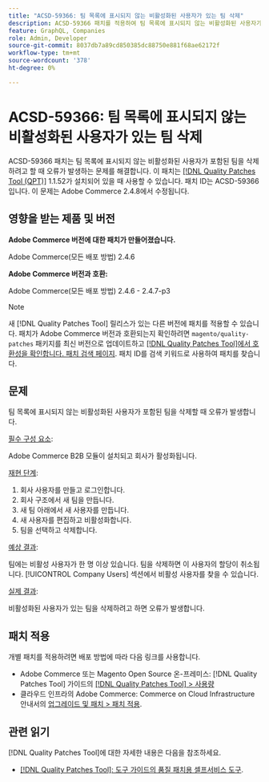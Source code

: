 ```yaml
---
title: "ACSD-59366: 팀 목록에 표시되지 않는 비활성화된 사용자가 있는 팀 삭제"
description: ACSD-59366 패치를 적용하여 팀 목록에 표시되지 않는 비활성화된 사용자가 포함된 팀을 삭제하려고 할 때 오류가 발생하는 Adobe Commerce 문제를 해결합니다.
feature: GraphQL, Companies
role: Admin, Developer
source-git-commit: 8037db7a89cd850385dc88750e881f68ae62172f
workflow-type: tm+mt
source-wordcount: '378'
ht-degree: 0%

---
```


# ACSD-59366: 팀 목록에 표시되지 않는 비활성화된 사용자가 있는 팀 삭제

ACSD-59366 패치는 팀 목록에 표시되지 않는 비활성화된 사용자가 포함된 팀을 삭제하려고 할 때 오류가 발생하는 문제를 해결합니다. 이 패치는 [[!DNL Quality Patches Tool (QPT)]](/help/tools/quality-patches-tool/quality-patches-tool-to-self-serve-quality-patches.md) 1.1.52가 설치되어 있을 때 사용할 수 있습니다. 패치 ID는 ACSD-59366입니다. 이 문제는 Adobe Commerce 2.4.8에서 수정됩니다.

## 영향을 받는 제품 및 버전

**Adobe Commerce 버전에 대한 패치가 만들어졌습니다.**

Adobe Commerce(모든 배포 방법) 2.4.6

**Adobe Commerce 버전과 호환:**

Adobe Commerce(모든 배포 방법) 2.4.6 - 2.4.7-p3

>[!NOTE]
>
>새 [!DNL Quality Patches Tool] 릴리스가 있는 다른 버전에 패치를 적용할 수 있습니다. 패치가 Adobe Commerce 버전과 호환되는지 확인하려면 `magento/quality-patches` 패키지를 최신 버전으로 업데이트하고 [[!DNL Quality Patches Tool]에서 호환성을 확인합니다. 패치 검색 페이지](https://experienceleague.adobe.com/tools/commerce-quality-patches/index.html). 패치 ID를 검색 키워드로 사용하여 패치를 찾습니다.

## 문제

팀 목록에 표시되지 않는 비활성화된 사용자가 포함된 팀을 삭제할 때 오류가 발생합니다.

<u>필수 구성 요소</u>:

Adobe Commerce B2B 모듈이 설치되고 회사가 활성화됩니다.

<u>재현 단계</u>:

1. 회사 사용자를 만들고 로그인합니다.
1. 회사 구조에서 새 팀을 만듭니다.
1. 새 팀 아래에서 새 사용자를 만듭니다.
1. 새 사용자를 편집하고 비활성화합니다.
1. 팀을 선택하고 삭제합니다.

<u>예상 결과</u>:

팀에는 비활성 사용자가 한 명 이상 있습니다. 팀을 삭제하면 이 사용자의 할당이 취소됩니다. [!UICONTROL Company Users] 섹션에서 비활성 사용자를 찾을 수 있습니다.

<u>실제 결과</u>:

비활성화된 사용자가 있는 팀을 삭제하려고 하면 오류가 발생합니다.

## 패치 적용

개별 패치를 적용하려면 배포 방법에 따라 다음 링크를 사용합니다.

* Adobe Commerce 또는 Magento Open Source 온-프레미스: [!DNL Quality Patches Tool] 가이드의 [[!DNL Quality Patches Tool] > 사용량](/help/tools/quality-patches-tool/usage.md)
* 클라우드 인프라의 Adobe Commerce: Commerce on Cloud Infrastructure 안내서의 [업그레이드 및 패치 > 패치 적용](https://experienceleague.adobe.com/docs/commerce-cloud-service/user-guide/develop/upgrade/apply-patches.html).

## 관련 읽기

[!DNL Quality Patches Tool]에 대한 자세한 내용은 다음을 참조하세요.

* [[!DNL Quality Patches Tool]: 도구 가이드의 품질 패치용 셀프서비스 도구](/help/tools/quality-patches-tool/quality-patches-tool-to-self-serve-quality-patches.md).



